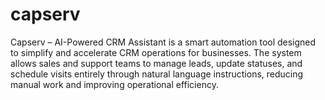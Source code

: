 # capserv
Capserv – AI-Powered CRM Assistant is a smart automation tool designed to simplify and accelerate CRM operations for businesses. The system allows sales and support teams to manage leads, update statuses, and schedule visits entirely through natural language instructions, reducing manual work and improving operational efficiency.
